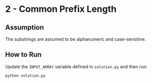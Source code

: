 # 2 - Common Prefix Length

## Assumption

The substrings are assumed to be alphanumeric and case-sensitive.

## How to Run

Update the `INPUT_ARRAY` variable defined in `solution.py` and then run:

```bash
python solution.py
```
